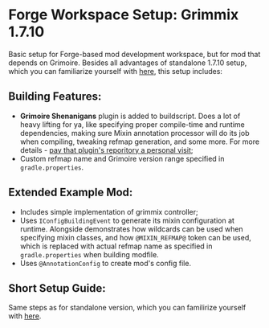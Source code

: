 # Forge Workspace Setup: Grimmix 1.7.10

Basic setup for Forge-based mod development workspace, but for mod that depends on Grimoire. Besides all advantages of standalone 1.7.10 setup, which you can familiarize yourself with [here](https://github.com/CrucibleMC/ForgeWorkspaceSetup#readme), this setup includes:

## Building Features:

- **Grimoire Shenanigans** plugin is added to buildscript. Does a lot of heavy lifting for ya, like specifying proper compile-time and runtime dependencies, making sure Mixin annotation processor will do its job when compiling, tweaking refmap generation, and some more. For more details - [pay that plugin's reporitory a personal visit](https://github.com/CrucibleMC/Grimoire-Shenanigans#readme);
- Custom refmap name and Grimoire version range specified in `gradle.properties`.

## Extended Example Mod:

- Includes simple implementation of grimmix controller;
- Uses `IConfigBuildingEvent` to generate its mixin configuration at runtime. Alongside demonstrates how wildcards can be used when specifying mixin classes, and how `@MIXIN_REFMAP@` token can be used, which is replaced with actual refmap name as specified in `gradle.properties` when building modfile.
- Uses `@AnnotationConfig` to create mod's config file.

## Short Setup Guide:

Same steps as for standalone version, which you can familirize yourself with [here](https://github.com/CrucibleMC/ForgeWorkspaceSetup/tree/1.7.10-standalone#short-setup-guide).
